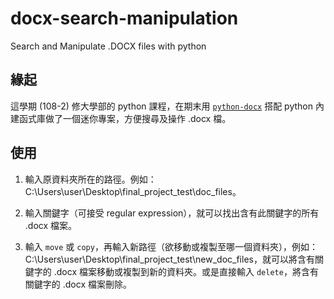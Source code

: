 # docx-search-manipulation
Search and Manipulate .DOCX files with python

## 緣起
這學期 (108-2) 修大學部的 python 課程，在期末用 [`python-docx`](https://python-docx.readthedocs.io/en/latest/) 搭配 python 內建函式庫做了一個迷你專案，方便搜尋及操作 .docx 檔。

## 使用

1. 輸入原資料夾所在的路徑。例如：C:\Users\user\Desktop\final_project_test\doc_files。

2. 輸入關鍵字（可接受 regular expression），就可以找出含有此關鍵字的所有 .docx 檔案。

3. 輸入 `move` 或 `copy`，再輸入新路徑（欲移動或複製至哪一個資料夾），例如：C:\Users\user\Desktop\final_project_test\new_doc_files，就可以將含有關鍵字的 .docx 檔案移動或複製到新的資料夾。或是直接輸入 `delete`，將含有關鍵字的 .docx 檔案刪除。
